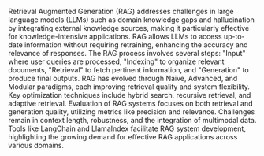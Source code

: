 Retrieval Augmented Generation (RAG) addresses challenges in large language models (LLMs) such as domain knowledge gaps and hallucination by integrating external knowledge sources, making it particularly effective for knowledge-intensive applications. RAG allows LLMs to access up-to-date information without requiring retraining, enhancing the accuracy and relevance of responses. The RAG process involves several steps: "Input" where user queries are processed, "Indexing" to organize relevant documents, "Retrieval" to fetch pertinent information, and "Generation" to produce final outputs. RAG has evolved through Naive, Advanced, and Modular paradigms, each improving retrieval quality and system flexibility. Key optimization techniques include hybrid search, recursive retrieval, and adaptive retrieval. Evaluation of RAG systems focuses on both retrieval and generation quality, utilizing metrics like precision and relevance. Challenges remain in context length, robustness, and the integration of multimodal data. Tools like LangChain and LlamaIndex facilitate RAG system development, highlighting the growing demand for effective RAG applications across various domains.